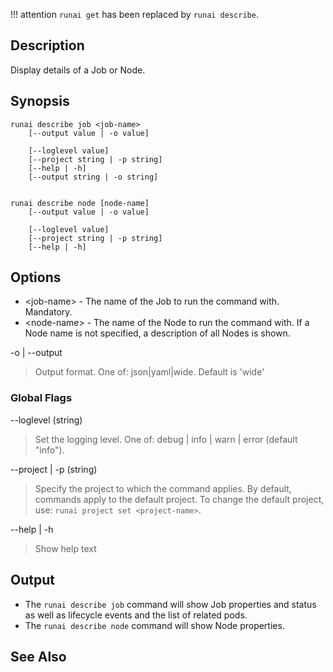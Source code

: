 !!! attention
    `runai get` has been replaced by `runai describe`.

## Description

Display details of a Job or Node.

## Synopsis

``` shell
runai describe job <job-name> 
    [--output value | -o value]  
    
    [--loglevel value] 
    [--project string | -p string] 
    [--help | -h]
    [--output string | -o string]  


runai describe node [node-name] 
    [--output value | -o value]  
    
    [--loglevel value] 
    [--project string | -p string] 
    [--help | -h]
```

## Options

* <job-name\> - The name of the Job to run the command with. Mandatory.
* <node-name\> - The name of the Node to run the command with. If a Node name is not specified, a description of all Nodes is shown.


-o | --output
>  Output format. One of: json|yaml|wide. Default is 'wide'

### Global Flags

--loglevel (string)
>  Set the logging level. One of: debug | info | warn | error (default "info").

--project | -p (string)
>  Specify the project to which the command applies. By default, commands apply to the default project. To change the default project, use: ``runai project set <project-name>``.

--help | -h
>  Show help text

## Output

* The `runai describe job` command will show Job properties and status as well as lifecycle events and the list of related pods.
* The `runai describe node` command will show Node properties. 

## See Also